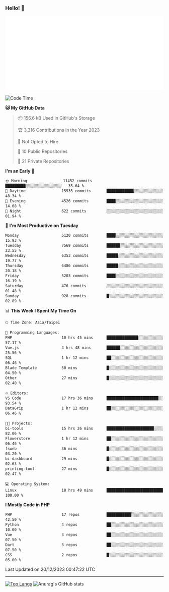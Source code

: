 ### Hello! 👋

![Metrics](/metrics.classic.svg)

<!--START_SECTION:waka-->
![Code Time](http://img.shields.io/badge/Code%20Time-954%20hrs%2027%20mins-blue)

**🐱 My GitHub Data** 

> 📦 156.6 kB Used in GitHub's Storage 
 > 
> 🏆 3,316 Contributions in the Year 2023
 > 
> 🚫 Not Opted to Hire
 > 
> 📜 10 Public Repositories 
 > 
> 🔑 21 Private Repositories 
 > 
**I'm an Early 🐤** 

```text
🌞 Morning                11452 commits       █████████░░░░░░░░░░░░░░░░   35.64 % 
🌆 Daytime                15535 commits       ████████████░░░░░░░░░░░░░   48.34 % 
🌃 Evening                4526 commits        ████░░░░░░░░░░░░░░░░░░░░░   14.08 % 
🌙 Night                  622 commits         ░░░░░░░░░░░░░░░░░░░░░░░░░   01.94 % 
```
📅 **I'm Most Productive on Tuesday** 

```text
Monday                   5120 commits        ████░░░░░░░░░░░░░░░░░░░░░   15.93 % 
Tuesday                  7569 commits        ██████░░░░░░░░░░░░░░░░░░░   23.55 % 
Wednesday                6353 commits        █████░░░░░░░░░░░░░░░░░░░░   19.77 % 
Thursday                 6486 commits        █████░░░░░░░░░░░░░░░░░░░░   20.18 % 
Friday                   5203 commits        ████░░░░░░░░░░░░░░░░░░░░░   16.19 % 
Saturday                 476 commits         ░░░░░░░░░░░░░░░░░░░░░░░░░   01.48 % 
Sunday                   928 commits         █░░░░░░░░░░░░░░░░░░░░░░░░   02.89 % 
```


📊 **This Week I Spent My Time On** 

```text
🕑︎ Time Zone: Asia/Taipei

💬 Programming Languages: 
PHP                      10 hrs 45 mins      ██████████████░░░░░░░░░░░   57.17 % 
Vue.js                   4 hrs 48 mins       ██████░░░░░░░░░░░░░░░░░░░   25.56 % 
SQL                      1 hr 12 mins        ██░░░░░░░░░░░░░░░░░░░░░░░   06.46 % 
Blade Template           50 mins             █░░░░░░░░░░░░░░░░░░░░░░░░   04.50 % 
Other                    27 mins             █░░░░░░░░░░░░░░░░░░░░░░░░   02.40 % 

🔥 Editors: 
VS Code                  17 hrs 36 mins      ███████████████████████░░   93.54 % 
DataGrip                 1 hr 12 mins        ██░░░░░░░░░░░░░░░░░░░░░░░   06.46 % 

🐱‍💻 Projects: 
bi-tools                 15 hrs 26 mins      █████████████████████░░░░   82.06 % 
Flowerstore              1 hr 12 mins        ██░░░░░░░░░░░░░░░░░░░░░░░   06.46 % 
fsweb                    36 mins             █░░░░░░░░░░░░░░░░░░░░░░░░   03.20 % 
bi-dashboard             29 mins             █░░░░░░░░░░░░░░░░░░░░░░░░   02.63 % 
printing-tool            27 mins             █░░░░░░░░░░░░░░░░░░░░░░░░   02.47 % 

💻 Operating System: 
Linux                    18 hrs 49 mins      █████████████████████████   100.00 % 
```

**I Mostly Code in PHP** 

```text
PHP                      17 repos            ███████████░░░░░░░░░░░░░░   42.50 % 
Python                   4 repos             ██░░░░░░░░░░░░░░░░░░░░░░░   10.00 % 
Vue                      3 repos             ██░░░░░░░░░░░░░░░░░░░░░░░   07.50 % 
Dart                     3 repos             ██░░░░░░░░░░░░░░░░░░░░░░░   07.50 % 
CSS                      2 repos             █░░░░░░░░░░░░░░░░░░░░░░░░   05.00 % 
```




 Last Updated on 20/12/2023 00:47:22 UTC
<!--END_SECTION:waka-->

<hr>

<span style="display:inline-block">[![Top Langs](https://github-readme-stats.vercel.app/api/top-langs/?username=maureendadap&layout=compact&theme=transparent)](https://github.com/anuraghazra/github-readme-stats)</span>
<span style="display:inline-block">![Anurag's GitHub stats](https://github-readme-stats.vercel.app/api?username=maureendadap&show_icons=true&theme=transparent&count_private=true)</span>

<!--
**MaureenDadap/maureendadap** is a ✨ _special_ ✨ repository because its `README.md` (this file) appears on your GitHub profile.

Here are some ideas to get you started:

- 🔭 I’m currently working on ...
- 🌱 I’m currently learning ...
- 👯 I’m looking to collaborate on ...
- 🤔 I’m looking for help with ...
- 💬 Ask me about ...
- 📫 How to reach me: ...
- 😄 Pronouns: ...
- ⚡ Fun fact: ...
-->
